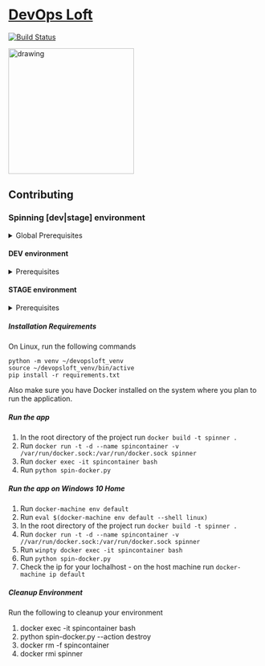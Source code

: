 # <a href="http://www.devopsloft.io">DevOps Loft</a>

[![Build Status](https://travis-ci.org/devopsloft/devopsloft.svg?branch=master)](https://travis-ci.org/devopsloft/devopsloft)

<img src="http://www.devopsloft.io/static/logo.png" alt="drawing" width="250" hight="250"/>

## Contributing

### Spinning [dev|stage] environment

<details>
  <summary>Global Prerequisites</summary>
  <ul>
    <li>python 3</li>
    <li>Use `.env.local` file for configuration keys which overrides `.env`</li>
  </ul>
</details>

#### DEV environment

<details>
  <summary>Prerequisites</summary>
  <ul>
    <li>Verify /vault directory exists and is writable</li>
    <li>For Windoes 10 Home users</li>
      <ul>
        <li>Docker toolbox</li>
        <li>docker-cli (`choco install docker-cli` - using prompt)</li>
        <li>docker-compose (`choco install docker-compose` - using prompt)</li>
      </ul>
  </ul>
</details>

#### STAGE environment

<details>
  <summary>Prerequisites</summary>
  <ul>
    <li>AWS account</li>
    <li>AWS credentials: access key & access secret</li>
    <li>keypair</li>
    <li>subnet ID</li>
    <li>Security Group with inbound ports for SSH (22), HTTP (80), HTTPS (443), and 8200</li>
    <li> AWS S3 Bucket</li>
  </ul>
</details>

##### Installation Requirements

On Linux, run the following commands

```
python -m venv ~/devopsloft_venv
source ~/devopsloft_venv/bin/active
pip install -r requirements.txt
```

Also make sure you have Docker installed on the system where you plan to run the application.

##### Run the app

1.  In the root directory of the project run `docker build -t spinner .`
2.  Run `docker run -t -d --name spincontainer -v /var/run/docker.sock:/var/run/docker.sock spinner`
3.  Run `docker exec -it spincontainer bash`
4.  Run `python spin-docker.py`

##### Run the app on Windows 10 Home

1. Run `docker-machine env default`
2. Run `eval $(docker-machine env default --shell linux)`
3. In the root directory of the project run `docker build -t spinner .`
4. Run `docker run -t -d --name spincontainer -v //var/run/docker.sock:/var/run/docker.sock spinner`
5. Run `winpty docker exec -it spincontainer bash`
6. Run `python spin-docker.py`
7. Check the ip for your lochalhost - on the host machine run `docker-machine ip default`

##### Cleanup Environment

Run the following to cleanup your environment

1. docker exec -it spincontainer bash
2. python spin-docker.py --action destroy
3. docker rm -f spincontainer
4. docker rmi spinner
